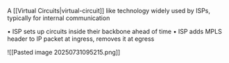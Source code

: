 A [[Virtual Circuits|virtual-circuit]] like technology widely used by ISPs, typically for internal communication

• ISP sets up circuits inside their backbone ahead of time
• ISP adds MPLS header to IP packet at ingress, removes it at egress

![[Pasted image 20250731095215.png]]